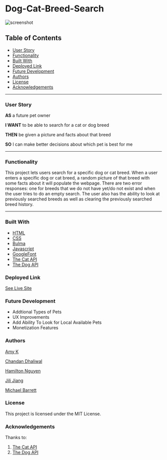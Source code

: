 # Dog-Cat-Breed-Search

![screenshot](https://user-images.githubusercontent.com/73008338/133694266-99f5da6c-8058-448e-b0ee-e076b9743e92.jpg)

## Table of Contents

* [User Story](https://github.com/hvn-15/dog-cat-breed-search/tree/main#user-story)
* [Functionality](https://github.com/hvn-15/dog-cat-breed-search/tree/main#functionality)
* [Built With](https://github.com/hvn-15/dog-cat-breed-search/tree/main#built-with)
* [Deployed Link](https://github.com/hvn-15/dog-cat-breed-search/tree/main#deployed-link)
* [Future Development](https://github.com/hvn-15/dog-cat-breed-search/tree/main#future-development)
* [Authors](https://github.com/hvn-15/dog-cat-breed-search/tree/main#authors)
* [License](https://github.com/hvn-15/dog-cat-breed-search/tree/main#license)
* [Acknowledgements](https://github.com/hvn-15/dog-cat-breed-search/tree/main/#acknowledgements)

---

### User Story

**AS** a future pet owner

**I WANT** to be able to search for a cat or dog breed

**THEN** be given a picture and facts about that breed

**SO** I can make better decisions about which pet is best for me

---

### Functionality

This project lets users search for a specific dog or cat breed. When a user enters a specific dog or cat breed, a random picture of that breed with some facts about it will populate the webpage. There are two error responses: one for breeds that we do not have yet/do not exist and when the user tries to do an empty search. The user also has the ability to look at previously searched breeds as well as clearing the previously searched breed history.

---

### Built With

* [HTML](https://developer.mozilla.org/en-US/docs/Web/HTML)
* [CSS](https://developer.mozilla.org/en-US/docs/Web/CSS)
* [Bulma](https://bulma.io/documentation/)
* [Javascript](https://developer.mozilla.org/en-US/docs/Web/JavaScript)
* [GoogleFont](https://developers.google.com/fonts)
* [The Cat API](https://thecatapi.com/)
* [The Dog API](https://www.thedogapi.com/)

### Deployed Link

[See Live Site](https://hvn-15.github.io/dog-cat-breed-search/)

### Future Development

* Addtional Types of Pets
* UX Improvements
* Add Ability To Look for Local Available Pets
* Monetization Features

### Authors

[Amy K](https://github.com/amykep)

[Chandan Dhaliwal](https://github.com/ChandanD2002)

[Hamilton Nguyen](https://github.com/hvn-15)

[Jili Jiang](https://github.com/JiliJiang)

[Michael Barrett](https://github.com/strandedonthird)

### License

This project is licensed under the MIT License.

### Acknowledgements

Thanks to:

1. [The Cat API](https://thecatapi.com/)
2. [The Dog API](https://www.thedogapi.com/)
